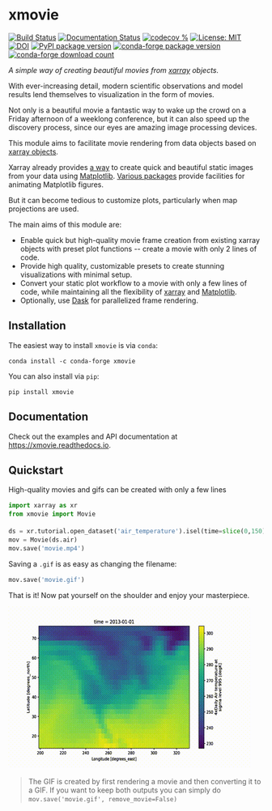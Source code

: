 # xmovie
[![Build Status](https://img.shields.io/github/workflow/status/jbusecke/xmovie/CI?logo=github)](https://github.com/jbusecke/xmovie/actions)
[![Documentation Status](https://readthedocs.org/projects/xmovie/badge/?version=latest)](https://xmovie.readthedocs.io/en/latest/)
[![codecov %](https://codecov.io/gh/jbusecke/xmovie/branch/master/graph/badge.svg)](https://codecov.io/gh/jbusecke/xmovie)
[![License: MIT](https://img.shields.io/badge/License-MIT-yellow.svg)](https://opensource.org/licenses/MIT)
[![DOI](https://zenodo.org/badge/124968397.svg)](https://zenodo.org/badge/latestdoi/124968397)
[![PyPI package version](https://badge.fury.io/py/xmovie.svg)](https://badge.fury.io/py/xmovie)
[![conda-forge package version](https://img.shields.io/conda/vn/conda-forge/xmovie)](https://anaconda.org/conda-forge/xmovie)
[![conda-forge download count](https://img.shields.io/conda/dn/conda-forge/xmovie?label=conda-forge)](https://anaconda.org/conda-forge/xmovie)

*A simple way of creating beautiful movies from [xarray](https://xarray.pydata.org) objects.*

With ever-increasing detail, modern scientific observations and model results
lend themselves to visualization in the form of movies.

Not only is a beautiful movie a fantastic way to wake up the crowd on a Friday
afternoon of a weeklong conference, but it can also speed up the discovery
process, since our eyes are amazing image processing devices.

This module aims to facilitate movie rendering from data objects based on
[xarray objects](https://xarray.pydata.org/en/stable/user-guide/data-structures.html).

Xarray already provides [a way](https://xarray.pydata.org/en/stable/user-guide/plotting.html)
to create quick and beautiful static images from your data using [Matplotlib](https://matplotlib.org/).
[Various packages](https://matplotlib.org/mpl-third-party/#animations)
provide facilities for animating Matplotlib figures.

But it can become tedious to customize plots, particularly when map projections are used.

The main aims of this module are:

- Enable quick but high-quality movie frame creation from existing xarray
  objects with preset plot functions -- create a movie with only 2 lines of code.
- Provide high quality, customizable presets to create stunning visualizations with minimal setup.
- Convert your static plot workflow to a movie with only a few lines of code,
  while maintaining all the flexibility of [xarray](https://xarray.pydata.org)
  and [Matplotlib](https://matplotlib.org).
- Optionally, use [Dask](https://dask.org) for parallelized frame rendering.

## Installation

The easiest way to install `xmovie` is via `conda`:
```
conda install -c conda-forge xmovie
```

You can also install via `pip`:
```
pip install xmovie
```

## Documentation

Check out the examples and API documentation at <https://xmovie.readthedocs.io>.

## Quickstart

High-quality movies and gifs can be created with only a few lines
```python
import xarray as xr
from xmovie import Movie

ds = xr.tutorial.open_dataset('air_temperature').isel(time=slice(0,150))
mov = Movie(ds.air)
mov.save('movie.mp4')
```
Saving a `.gif` is as easy as changing the filename:
```python
mov.save('movie.gif')
```
That is it! Now pat yourself on the shoulder and enjoy your masterpiece.

![](docs/examples/movie_gif.gif)

> The GIF is created by first rendering a movie and then converting it to a GIF.
> If you want to keep both outputs you can simply do `mov.save('movie.gif', remove_movie=False)`
